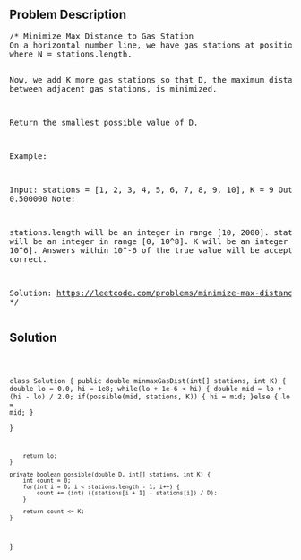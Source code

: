 <!--
<style>
  body { font-family: Arial, sans-serif; }
  .container { max-width: 100%; margin: auto; padding: 20px; }
  .comment-block { background-color: #f9f9f9; padding: 10px; border-left: 5px solid #ccc; max-width: 50%; margin: auto; word-wrap: break-word; white-space: pre-wrap; }
  .code-block { background-color: #f4f4f4; padding: 10px; border: 1px solid #ddd; }
</style>
-->

<div class='container'>
<h2>Problem Description</h2>
<div class='comment-block'>
<pre>
/* Minimize Max Distance to Gas Station
On a horizontal number line, we have gas stations at positions stations[0], stations[1], ..., stations[N-1], 
where N = stations.length.

Now, we add K more gas stations so that D, the maximum distance between adjacent gas stations, is minimized.

Return the smallest possible value of D.

Example:

Input: stations = [1, 2, 3, 4, 5, 6, 7, 8, 9, 10], K = 9
Output: 0.500000
Note:

stations.length will be an integer in range [10, 2000].
stations[i] will be an integer in range [0, 10^8].
K will be an integer in range [1, 10^6].
Answers within 10^-6 of the true value will be accepted as correct.

Solution: https://leetcode.com/problems/minimize-max-distance-to-gas-station/solution/
*/
</pre>
</div>

<h2>Solution</h2>
<div class='code-block'>
<pre><code class='language-java'>

class Solution {
    public double minmaxGasDist(int[] stations, int K) {
        double lo = 0.0, hi = 1e8;
        while(lo + 1e-6 < hi) {
            double mid = lo + (hi - lo) / 2.0;
            if(possible(mid, stations, K)) {
                hi = mid;
            }else {
                lo = mid;
            }    
        }
        
        return lo;
    }
    
    private boolean possible(double D, int[] stations, int K) {
        int count = 0;
        for(int i = 0; i < stations.length - 1; i++) {
            count += (int) ((stations[i + 1] - stations[i]) / D);
        }
        
        return count <= K;
    }
}
</code></pre>
</div>
</div>

